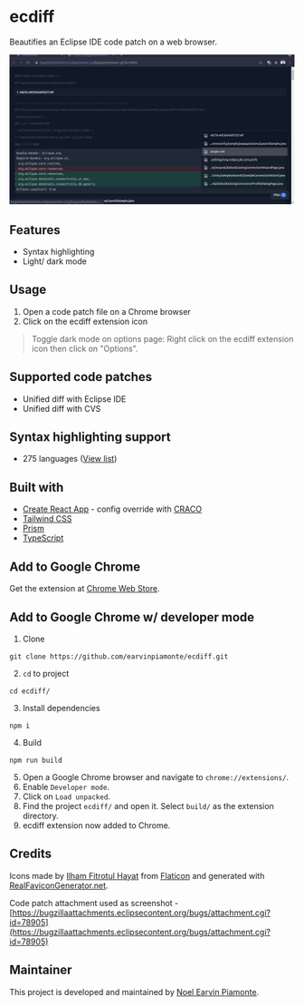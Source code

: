 # ecdiff

Beautifies an Eclipse IDE code patch on a web browser.

![alt text](./webstore/social-preview.jpg 'ecdiff screenshot')

## Features

- Syntax highlighting
- Light/ dark mode

## Usage

1. Open a code patch file on a Chrome browser
2. Click on the ecdiff extension icon

> Toggle dark mode on options page: Right click on the ecdiff extension icon then click on "Options".

## Supported code patches

- Unified diff with Eclipse IDE
- Unified diff with CVS

## Syntax highlighting support

- 275 languages ([View list](https://prismjs.com/#supported-languages))

## Built with

- [Create React App](https://create-react-app.dev/) - config override with [CRACO](https://github.com/gsoft-inc/craco)
- [Tailwind CSS](https://tailwindcss.com/)
- [Prism](https://prismjs.com/)
- [TypeScript](https://typescriptlang.org/)

## Add to Google Chrome

Get the extension at [Chrome Web Store](https://chrome.google.com/webstore/detail/jockmidhjggcfnfdinaihmndknopjjij/).

## Add to Google Chrome w/ developer mode

1. Clone

```
git clone https://github.com/earvinpiamonte/ecdiff.git
```

2. `cd` to project

```
cd ecdiff/

```

3. Install dependencies

```
npm i
```

4. Build

```
npm run build
```

5. Open a Google Chrome browser and navigate to `chrome://extensions/`.
6. Enable `Developer mode`.
7. Click on `Load unpacked`.
8. Find the project `ecdiff/` and open it. Select `build/` as the extension directory.
9. ecdiff extension now added to Chrome.

## Credits

Icons made by [Ilham Fitrotul Hayat](https://www.flaticon.com/authors/ilham-fitrotul-hayat) from [Flaticon](www.flaticon.com) and generated with [RealFaviconGenerator.net](https://realfavicongenerator.net/).

Code patch attachment used as screenshot - [https://bugzillaattachments.eclipsecontent.org/bugs/attachment.cgi?id=78905](https://bugzillaattachments.eclipsecontent.org/bugs/attachment.cgi?id=78905)

## Maintainer

This project is developed and maintained by [Noel Earvin Piamonte](https://www.earvinpiamonte.com/).
